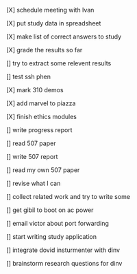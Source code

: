 [X] schedule meeting with Ivan

[X] put study data in spreadsheet

[X] make list of correct answers to study

[X] grade the results so far

[] try to extract some relevent results

[] test ssh phen

[X] mark 310 demos

[X] add marvel to piazza

[X] finish ethics modules

[] write progress report

[] read 507 paper

[] write 507 report

[] read my own 507 paper

[] revise what I can

[] collect related work and try to write some

[] get gibil to boot on ac power

[] email victor about port forwarding

[] start writing study application

[] integrate dovid insturmenter with dinv

[] brainstorm research questions for dinv

